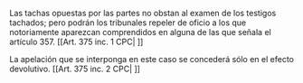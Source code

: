 Las tachas opuestas por las partes no obstan al examen de los testigos tachados; pero podrán los tribunales repeler de oficio a los que notoriamente aparezcan comprendidos en alguna de las que señala el artículo 357. [[Art. 375 inc. 1 CPC| ]]

La apelación que se interponga en este caso se concederá sólo en el efecto devolutivo. [[Art. 375 inc. 2 CPC| ]]